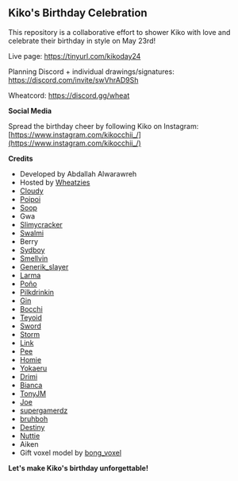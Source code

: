 ## Kiko's Birthday Celebration 

This repository is a collaborative effort to shower Kiko with love and celebrate their birthday in style on May 23rd! 

Live page: https://tinyurl.com/kikoday24 

Planning Discord + individual drawings/signatures: https://discord.com/invite/swVhrAD9Sh

Wheatcord: https://discord.gg/wheat

**Social Media**

Spread the birthday cheer by following Kiko on Instagram: [https://www.instagram.com/kikocchii_/](https://www.instagram.com/kikocchii_/) 

**Credits**

*  Developed by Abdallah Alwarawreh
*  Hosted by [Wheatzies](https://www.instagram.com/wheatzies/)
*  [Cloudy](https://www.instagram.com/clou.idy)
*  [Poipoi](https://www.instagram.com/poipoipoipoipoipoipoipii/)
*  [Soop](https://www.instagram.com/callmestoopidlol)
*  Gwa
*  [Slimycracker](https://www.instagram.com/mnn.euee/)
*  [Swalmi](https://www.tiktok.com/@swala_mi)
*  Berry
*  [Sydboy](https://www.instagram.com/sydboyu/)
*  [Smellvin](https://www.instagram.com/oraclumi/)
*  [Generik_slayer](https://instagram.com/g3nerik_art/) 
*  [Larma](https://www.instagram.com/larmzies/)
*  [Poño](https://www.instagram.com/ppppppponx)
*  [Pilkdrinkin](https://www.instagram.com/pilk.drinkin) 
*  [Gin](https://www.instagram.com/ginnskii/)
*  [Bocchi](https://www.instagram.com/the_real_bocchi/)
*  [Teyoid](https://www.instagram.com/teyoid/)
*  [Sword](https://www.instagram.com/jackswordson71)
*  [Storm](https://www.instagram.com/storm132_)
*  [Link](https://www.instagram.com/li.n.k)
*  [Pee](https://www.instagram.com/peepyon_)
*  [Homie](https://www.instagram.com/intellectualhomie)
*  [Yokaeru](https://www.instagram.com/louieyoka) 
*  [Drimi](https://www.instagram.com/dreamy_yui)
*  [Bianca](https://www.instagram.com/rifuhime)
*  [TonyJM](https://www.instagram.com/tonyjm2.0/)
*  [Joe](https://www.instagram.com/jm.mccray/)
*  [supergamerdz](https://instagram.com/super_gamerdz) 
*  [bruhboh](https://youtu.be/dQw4w9WgXcQ?si=hEKgqyQDBrSIHV75)
*  [Destiny](https://www.instagram.com/destiny.ctrl/)
*  [Nuttie](https://www.instagram.com/_.nuttie)
*  Aiken
*  Gift voxel model by [bong_voxel](https://sketchfab.com/3d-models/gift-01-fee6804ad805448ca5cf29f85cb722ca) 

**Let's make Kiko's birthday unforgettable!**

